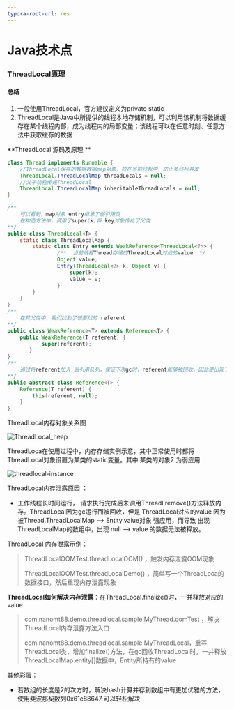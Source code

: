 ```yaml
---
typora-root-url: res
---
```


# Java技术点



### ThreadLocal原理

#### 总结

1. 一般使用ThreadLocal，官方建议定义为private static
2. ThreadLocal是Java中所提供的线程本地存储机制，可以利⽤该机制将数据缓存在某个线程内部，成为线程内的局部变量；该线程可以在任意时刻、任意⽅法中获取缓存的数据

**ThreadLocal  源码及原理 ** 

~~~java
class Thread implements Runnable {
    //ThreadLocal保存的数据数据map对象，放在当前线程中，防止多线程并发
    ThreadLocal.ThreadLocalMap threadLocals = null;
    //父子线程传递ThreadLocal
    ThreadLocal.ThreadLocalMap inheritableThreadLocals = null;
}

/**
	可以看到，map对象 entry继承了弱引用类
	在构造方法中，调用了super(k)将 key对象传给了父类
**/
public class ThreadLocal<T> {
	static class ThreadLocalMap {
		static class Entry extends WeakReference<ThreadLocal<?>> {
	            /**  当前线程Thread存储的ThreadLocal对应的value  */
	            Object value;
	            Entry(ThreadLocal<?> k, Object v) {
	                super(k);
	                value = v;
	            }
        }
	}
}
/**
	在其父类中，我们找到了想要找的 referent
**/
public class WeakReference<T> extends Reference<T> {
	public WeakReference(T referent) {
	       super(referent);
	   }
}
/**
	通过将referent加入 弱引用队列，保证下次gc时，referent能够被回收，因此便出现了 gc后 该值变为null的情况
**/
public abstract class Reference<T> {
    Reference(T referent) {
        this(referent, null);
    }
}

~~~

ThreadLocal内存对象关系图

![ThreadLocal_heap](/ThreadLocal_heap.png)

ThreadLoca在使用过程中，内存存储实例示意，其中正常使用时都将 ThreadLocal对象设置为某类的static变量。其中 某类的对象2 为弱应用

![threadlocal-instance](/threadlocal-instance.png)



ThreadLocal内存泄露原因 ：

* 工作线程长时间运行， 请求执行完成后未调用Threadl.remove()方法释放内存。ThreadLocal因为gc运行而被回收，但是 ThreadLocal对应的value 因为被Thread.ThreadLocalMap --> Entity.value对象 强应用，而导致 出现ThreadLocalMap的数组中，出现 null --> value 的数据无法被释放。

ThreadLocal 内存泄露示例：

> ThreadLocalOOMTest.threadLocalOOM() ，触发内存泄露OOM现象
>
> ThreadLocalOOMTest.threadLocalDemo() ，简单写一个ThreadLoca的数据接口，然后重现内存泄露现象

**ThreadLocal如何解决内存泄露**：在ThreadLocal.finalize()时，一并释放对应的value

> com.nanomt88.demo.threadlocal.sample.MyThread.oomTest ，解决ThreadLocal内存泄露方法入口
>
> com.nanomt88.demo.threadlocal.sample.MyThreadLocal，重写ThreadLocal类，增加finalize()方法，在gc回收ThreadLocal时，一并释放ThreadLocalMap.entity[]数据中，Entity所持有的value



其他彩蛋：

* 若数组的长度是2的次方时，解决hash计算并存到数组中有更加优雅的方法，使用斐波那契数列0x61c88647 可以轻松解决